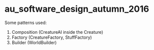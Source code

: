 # au_software_design_autumn_2016

Some patterns used:
1. Composition (CreatureAI inside the Creature)
2. Factory (CreatureFactory, StuffFactory)
3. Builder (WorldBuilder)
